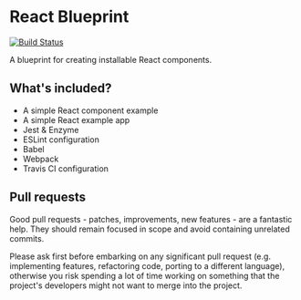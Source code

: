 # React Blueprint

[![Build Status](https://travis-ci.org/adamoliver/react-blueprint.svg?branch=master)](https://travis-ci.org/adamoliver/react-blueprint)

A blueprint for creating installable React components.

## What's included?

- A simple React component example
- A simple React example app
- Jest & Enzyme
- ESLint configuration
- Babel
- Webpack
- Travis CI configuration

## Pull requests

Good pull requests - patches, improvements, new features - are a fantastic help. They should remain focused in scope and avoid containing unrelated commits.

Please ask first before embarking on any significant pull request (e.g. implementing features, refactoring code, porting to a different language), otherwise you risk spending a lot of time working on something that the project's developers might not want to merge into the project.
